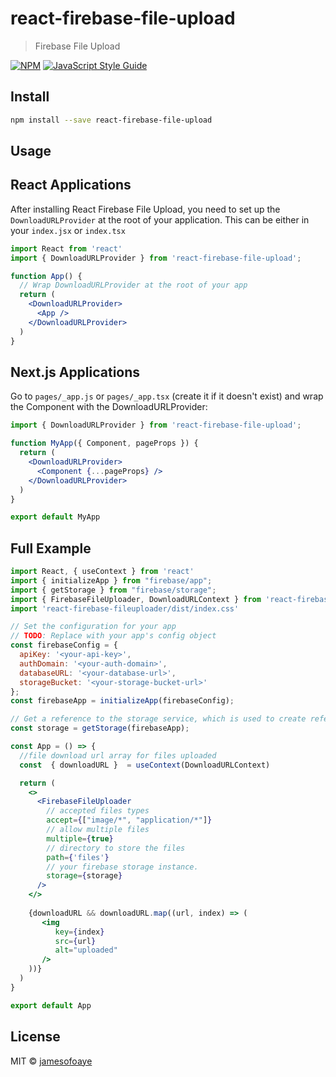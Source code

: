 # react-firebase-file-upload

>  Firebase File Upload

[![NPM](https://img.shields.io/npm/v/react-firebase-file-upload.svg)](https://www.npmjs.com/package/react-firebase-file-upload) [![JavaScript Style Guide](https://img.shields.io/badge/code_style-standard-brightgreen.svg)](https://standardjs.com)

## Install

```bash
npm install --save react-firebase-file-upload
```

## Usage

## React Applications

After installing React Firebase File Upload, you need to set up the `DownloadURLProvider` at the root of your application. This can be either in your `index.jsx` or `index.tsx`

```jsx
import React from 'react'
import { DownloadURLProvider } from 'react-firebase-file-upload';

function App() {
  // Wrap DownloadURLProvider at the root of your app
  return (
    <DownloadURLProvider>
      <App />
    </DownloadURLProvider>
  )
}
```

## Next.js Applications

Go to `pages/_app.js` or `pages/_app.tsx` (create it if it doesn't exist) and wrap the Component with the DownloadURLProvider:
```jsx
import { DownloadURLProvider } from 'react-firebase-file-upload';

function MyApp({ Component, pageProps }) {
  return (
    <DownloadURLProvider>
      <Component {...pageProps} />
    </DownloadURLProvider>
  )
}

export default MyApp
```

## Full Example

```jsx
import React, { useContext } from 'react'
import { initializeApp } from "firebase/app";
import { getStorage } from "firebase/storage";
import { FirebaseFileUploader, DownloadURLContext } from 'react-firebase-fileuploader'
import 'react-firebase-fileuploader/dist/index.css'

// Set the configuration for your app
// TODO: Replace with your app's config object
const firebaseConfig = {
  apiKey: '<your-api-key>',
  authDomain: '<your-auth-domain>',
  databaseURL: '<your-database-url>',
  storageBucket: '<your-storage-bucket-url>'
};
const firebaseApp = initializeApp(firebaseConfig);

// Get a reference to the storage service, which is used to create references in your storage bucket
const storage = getStorage(firebaseApp);

const App = () => {
  //file download url array for files uploaded
  const  { downloadURL }  = useContext(DownloadURLContext)

  return (
    <>
      <FirebaseFileUploader
        // accepted files types
        accept={["image/*", "application/*"]}
        // allow multiple files
        multiple={true}
        // directory to store the files
        path={'files'}
        // your firebase storage instance.
        storage={storage}
      />
    </>
    
    {downloadURL && downloadURL.map((url, index) => (
       <img
          key={index}
          src={url} 
          alt="uploaded"
       />
    ))}
  )
}

export default App
```

## License

MIT © [jamesofoaye](https://github.com/jamesofoaye)

